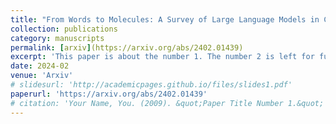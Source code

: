 ```yaml
---
title: "From Words to Molecules: A Survey of Large Language Models in Chemistry"
collection: publications
category: manuscripts
permalink: [arxiv](https://arxiv.org/abs/2402.01439)
excerpt: 'This paper is about the number 1. The number 2 is left for future work.'
date: 2024-02
venue: 'Arxiv'
# slidesurl: 'http://academicpages.github.io/files/slides1.pdf'
paperurl: 'https://arxiv.org/abs/2402.01439'
# citation: 'Your Name, You. (2009). &quot;Paper Title Number 1.&quot; <i>Journal 1</i>. 1(1).'
---
```


<!-- The contents above will be part of a list of publications, if the user clicks the link for the publication than the contents of section will be rendered as a full page, allowing you to provide more information about the paper for the reader. When publications are displayed as a single page, the contents of the above "citation" field will automatically be included below this section in a smaller font. -->